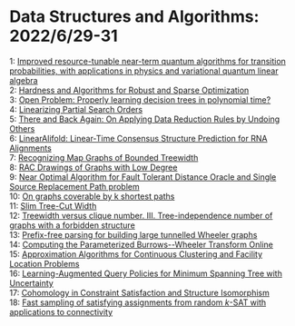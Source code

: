 # Data Structures and Algorithms: 2022/6/29-31  
1: [Improved resource-tunable near-term quantum algorithms for transition  probabilities, with applications in physics and variational quantum linear  algebra](https://doi.org/10.48550/arXiv.2206.14213)  
2: [Hardness and Algorithms for Robust and Sparse Optimization](https://doi.org/10.48550/arXiv.2206.14354)  
3: [Open Problem: Properly learning decision trees in polynomial time?](https://doi.org/10.48550/arXiv.2206.14431)  
4: [Linearizing Partial Search Orders](https://doi.org/10.48550/arXiv.2206.14556)  
5: [There and Back Again: On Applying Data Reduction Rules by Undoing Others](https://doi.org/10.48550/arXiv.2206.14698)  
6: [LinearAlifold: Linear-Time Consensus Structure Prediction for RNA  Alignments](https://doi.org/10.48550/arXiv.2206.14794)  
7: [Recognizing Map Graphs of Bounded Treewidth](https://doi.org/10.48550/arXiv.2206.14898)  
8: [RAC Drawings of Graphs with Low Degree](https://doi.org/10.48550/arXiv.2206.14909)  
9: [Near Optimal Algorithm for Fault Tolerant Distance Oracle and Single  Source Replacement Path problem](https://doi.org/10.48550/arXiv.2206.15016)  
10: [On graphs coverable by k shortest paths](https://doi.org/10.48550/arXiv.2206.15088)  
11: [Slim Tree-Cut Width](https://doi.org/10.48550/arXiv.2206.15091)  
12: [Treewidth versus clique number. III. Tree-independence number of graphs  with a forbidden structure](https://doi.org/10.48550/arXiv.2206.15092)  
13: [Prefix-free parsing for building large tunnelled Wheeler graphs](https://doi.org/10.48550/arXiv.2206.15097)  
14: [Computing the Parameterized Burrows--Wheeler Transform Online](https://doi.org/10.48550/arXiv.2206.15100)  
15: [Approximation Algorithms for Continuous Clustering and Facility Location  Problems](https://doi.org/10.48550/arXiv.2206.15105)  
16: [Learning-Augmented Query Policies for Minimum Spanning Tree with  Uncertainty](https://doi.org/10.48550/arXiv.2206.15201)  
17: [Cohomology in Constraint Satisfaction and Structure Isomorphism](https://doi.org/10.48550/arXiv.2206.15253)  
18: [Fast sampling of satisfying assignments from random $k$-SAT with  applications to connectivity](https://doi.org/10.48550/arXiv.2206.15308)  